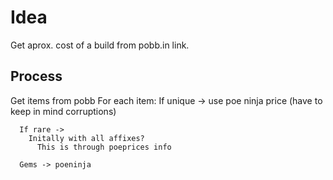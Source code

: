 # Idea
Get aprox. cost of a build from pobb.in link.

## Process
Get items from pobb
    For each item:
      If unique -> use poe ninja price
        (have to keep in mind corruptions)
        
      If rare -> 
        Initally with all affixes?
          This is through poeprices info

      Gems -> poeninja
